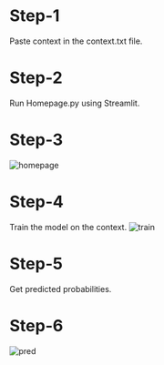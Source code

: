 # Step-1
Paste context in the context.txt file.
# Step-2
Run Homepage.py using Streamlit.
# Step-3
![homepage](https://github.com/Ketansuhaas/next-word-predictor/assets/55935983/cc0d7d62-a5f2-4fa7-a262-6780fe413273)
# Step-4
Train the model on the context.
![train](https://github.com/Ketansuhaas/next-word-predictor/assets/55935983/6160b833-3342-44e4-a9bb-9d6cb642188e)
# Step-5
Get predicted probabilities.
# Step-6
![pred](https://github.com/Ketansuhaas/next-word-predictor/assets/55935983/2372c3f9-6282-4dda-ba61-f97e4d1518ae)

